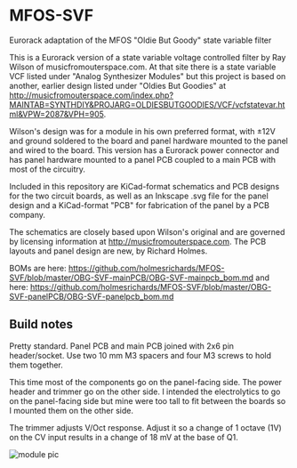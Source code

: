 # MFOS-SVF
Eurorack adaptation of the MFOS "Oldie But Goody" state variable filter

This is a Eurorack version of a state variable voltage controlled filter by Ray Wilson of musicfromouterspace.com. At that site there is a state variable VCF listed under "Analog Synthesizer Modules" but this project is based on another, earlier design listed under "Oldies But Goodies" at http://musicfromouterspace.com/index.php?MAINTAB=SYNTHDIY&PROJARG=OLDIESBUTGOODIES/VCF/vcfstatevar.html&VPW=2087&VPH=905.

Wilson's design was for a module in his own preferred format, with ±12V and ground soldered to the board and panel hardware mounted to the panel and wired to the board. This version has a Eurorack power connector and has panel hardware mounted to a panel PCB coupled to a main PCB with most of the circuitry.

Included in this repository are KiCad-format schematics and PCB designs for the two circuit boards, as well as an Inkscape .svg file for the panel design and a KiCad-format "PCB" for fabrication of the panel by a PCB company.

The schematics are closely based upon Wilson's original and are governed by licensing information at http://musicfromouterspace.com. The PCB layouts and panel design are new, by Richard Holmes.

BOMs are here:
https://github.com/holmesrichards/MFOS-SVF/blob/master/OBG-SVF-mainPCB/OBG-SVF-mainpcb_bom.md
and here:
https://github.com/holmesrichards/MFOS-SVF/blob/master/OBG-SVF-panelPCB/OBG-SVF-panelpcb_bom.md

## Build notes

Pretty standard. Panel PCB and main PCB joined with 2x6 pin header/socket. Use two 10 mm M3 spacers and four M3 screws to hold them together.

This time most of the components go on the panel-facing side. The power header and trimmer go on the other side. I intended the electrolytics to go on the panel-facing side but mine were too tall to fit between the boards so I mounted them on the other side.

The trimmer adjusts V/Oct response. Adjust it so a change of 1 octave (1V) on the CV input results in a change of 18 mV at the base of Q1.

![module pic](https://github.com/holmesrichards/MFOS-SVF/blob/master/Images/IMG_20200320_130106.jpg?raw=true)
